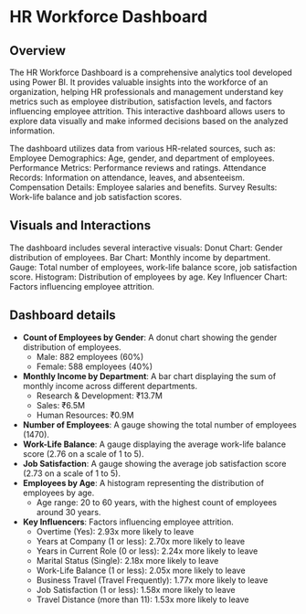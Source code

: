 # HR Workforce Dashboard

## Overview
The HR Workforce Dashboard is a comprehensive analytics tool developed using Power BI. It provides valuable insights into the workforce of an organization, helping HR professionals and management understand key metrics such as employee distribution, satisfaction levels, and factors influencing employee attrition. This interactive dashboard allows users to explore data visually and make informed decisions based on the analyzed information.

The dashboard utilizes data from various HR-related sources, such as: Employee Demographics: Age, gender, and department of employees. Performance Metrics: Performance reviews and ratings. Attendance Records: Information on attendance, leaves, and absenteeism. Compensation Details: Employee salaries and benefits. Survey Results: Work-life balance and job satisfaction scores.

## Visuals and Interactions 
The dashboard includes several interactive visuals:
Donut Chart: Gender distribution of employees.
Bar Chart: Monthly income by department.
Gauge: Total number of employees, work-life balance score, job satisfaction score.
Histogram: Distribution of employees by age.
Key Influencer Chart: Factors influencing employee attrition.

## Dashboard details
- **Count of Employees by Gender**: A donut chart showing the gender distribution of employees.
  - Male: 882 employees (60%)
  - Female: 588 employees (40%)
- **Monthly Income by Department**: A bar chart displaying the sum of monthly income across different departments.
  - Research & Development: ₹13.7M
  - Sales: ₹6.5M
  - Human Resources: ₹0.9M
- **Number of Employees**: A gauge showing the total number of employees (1470).
- **Work-Life Balance**: A gauge displaying the average work-life balance score (2.76 on a scale of 1 to 5).
- **Job Satisfaction**: A gauge showing the average job satisfaction score (2.73 on a scale of 1 to 5).
- **Employees by Age**: A histogram representing the distribution of employees by age.
  - Age range: 20 to 60 years, with the highest count of employees around 30 years.
- **Key Influencers**: Factors influencing employee attrition.
  - Overtime (Yes): 2.93x more likely to leave
  - Years at Company (1 or less): 2.70x more likely to leave
  - Years in Current Role (0 or less): 2.24x more likely to leave
  - Marital Status (Single): 2.18x more likely to leave
  - Work-Life Balance (1 or less): 2.05x more likely to leave
  - Business Travel (Travel Frequently): 1.77x more likely to leave
  - Job Satisfaction (1 or less): 1.58x more likely to leave
  - Travel Distance (more than 11): 1.53x more likely to leave
